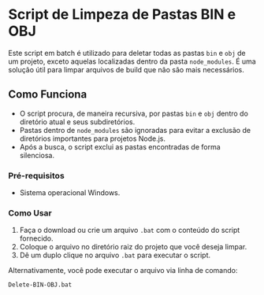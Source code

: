 # Script de Limpeza de Pastas BIN e OBJ

Este script em batch é utilizado para deletar todas as pastas `bin` e `obj` de um projeto, exceto aquelas localizadas dentro da pasta `node_modules`. É uma solução útil para limpar arquivos de build que não são mais necessários.

## Como Funciona

- O script procura, de maneira recursiva, por pastas `bin` e `obj` dentro do diretório atual e seus subdiretórios.
- Pastas dentro de `node_modules` são ignoradas para evitar a exclusão de diretórios importantes para projetos Node.js.
- Após a busca, o script exclui as pastas encontradas de forma silenciosa.

### Pré-requisitos

- Sistema operacional Windows.

### Como Usar

1. Faça o download ou crie um arquivo `.bat` com o conteúdo do script fornecido.
2. Coloque o arquivo no diretório raiz do projeto que você deseja limpar.
3. Dê um duplo clique no arquivo `.bat` para executar o script.

Alternativamente, você pode executar o arquivo via linha de comando:

```bash
Delete-BIN-OBJ.bat
